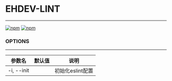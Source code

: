 # EHDEV-LINT
---

[![npm](https://img.shields.io/npm/v/ehdev-lint.svg)]()
[![npm](https://img.shields.io/npm/dt/ehdev-lint.svg)]()

### OPTIONS
---

| 参数名            | 默认值  | 说明     |
| -------------- | ---- | ------ |
| -i, --init |      | 初始化eslint配置 |